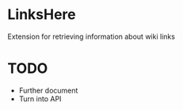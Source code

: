 # LinksHere

Extension for retrieving information about wiki links

# TODO
* Further document
* Turn into API

